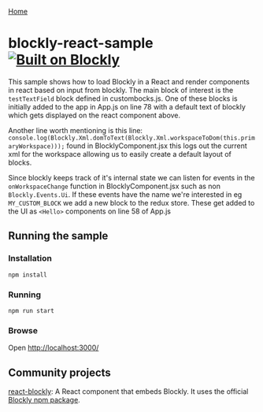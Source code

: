 [Home](../README.md)

# blockly-react-sample [![Built on Blockly](https://tinyurl.com/built-on-blockly)](https://github.com/google/blockly)

This sample shows how to load Blockly in a React and render components in react based on input from blockly.
The main block of interest is the `testTextField` block defined in custombocks.js.
One of these blocks is initially added to the app in App.js on line 78 with a default text of blockly which gets displayed on the react component above.

Another line worth mentioning is this line: `console.log(Blockly.Xml.domToText(Blockly.Xml.workspaceToDom(this.primaryWorkspace)));` found in BlocklyComponent.jsx
this logs out the current xml for the workspace allowing us to easily create a default layout of blocks.

Since blockly keeps track of it's internal state we can listen for events in the `onWorkspaceChange` function in BlocklyComponent.jsx such as non `Blockly.Events.Ui`. 
If these events have the name we're interested in eg `MY_CUSTOM_BLOCK` we add a new block to the redux store.
These get added to the UI as `<Hello>` components on line 58 of App.js


## Running the sample

### Installation

```
npm install
```

### Running

```
npm run start
```

### Browse

Open [http://localhost:3000/](http://localhost:3000/)

## Community projects

[react-blockly](https://github.com/nbudin/react-blockly):
A React component that embeds Blockly. It uses the official [Blockly npm package](https://www.npmjs.com/package/blockly).
